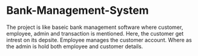# Bank-Management-System
The project is like baseic bank management software where customer, employee, admin and transaction is mentioned. Here, the customer get intrest on  its depsite. Employee manages the customer account. Where as the admin is hold both employee and customer details.
